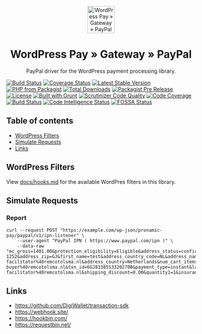 <p align="center">
	<a href="https://www.wp-pay.org/">
		<img src="https://www.wp-pay.org/assets/pronamic-pay.svgo-min.svg" alt="WordPress Pay » Gateway » PayPal" width="72" height="72">
	</a>
</p>

<h1 align="center">WordPress Pay » Gateway » PayPal</h3>

<p align="center">
	PayPal driver for the WordPress payment processing library.
</p>

[![Build Status](https://travis-ci.org/wp-pay-gateways/paypal.svg?branch=develop)](https://travis-ci.org/wp-pay-gateways/paypal)
[![Coverage Status](https://coveralls.io/repos/wp-pay-gateways/paypal/badge.svg?branch=develop&service=github)](https://coveralls.io/github/wp-pay-gateways/paypal?branch=develop)
[![Latest Stable Version](https://img.shields.io/packagist/v/wp-pay-gateways/paypal.svg)](https://packagist.org/packages/wp-pay-gateways/paypal)
[![PHP from Packagist](https://img.shields.io/packagist/php-v/wp-pay-gateways/paypal.svg)](https://packagist.org/packages/wp-pay-gateways/paypal)
[![Total Downloads](https://img.shields.io/packagist/dt/wp-pay-gateways/paypal.svg)](https://packagist.org/packages/wp-pay-gateways/paypal)
[![Packagist Pre Release](https://img.shields.io/packagist/vpre/wp-pay-gateways/paypal.svg)](https://packagist.org/packages/wp-pay-gateways/paypal)
[![License](https://img.shields.io/packagist/l/wp-pay-gateways/paypal.svg)](https://packagist.org/packages/wp-pay-gateways/paypal)
[![Built with Grunt](https://gruntjs.com/cdn/builtwith.svg)](http://gruntjs.com/)
[![Scrutinizer Code Quality](https://scrutinizer-ci.com/g/wp-pay-gateways/paypal/badges/quality-score.png?b=develop)](https://scrutinizer-ci.com/g/wp-pay-gateways/paypal/?branch=develop)
[![Code Coverage](https://scrutinizer-ci.com/g/wp-pay-gateways/paypal/badges/coverage.png?b=develop)](https://scrutinizer-ci.com/g/wp-pay-gateways/paypal/?branch=develop)
[![Build Status](https://scrutinizer-ci.com/g/wp-pay-gateways/paypal/badges/build.png?b=develop)](https://scrutinizer-ci.com/g/wp-pay-gateways/paypal/build-status/develop)
[![Code Intelligence Status](https://scrutinizer-ci.com/g/wp-pay-gateways/paypal/badges/code-intelligence.svg?b=develop)](https://scrutinizer-ci.com/code-intelligence)
[![FOSSA Status](https://app.fossa.io/api/projects/git%2Bgithub.com%2Fwp-pay-gateways%2Fpaypal.svg?type=shield)](https://app.fossa.io/projects/git%2Bgithub.com%2Fwp-pay-gateways%2Fpaypal?ref=badge_shield)

## Table of contents

- [WordPress Filters](#wordpress-filters)
- [Simulate Requests](#simulate-requests)
- [Links](#links)

## WordPress Filters

View [docs/hooks.md](docs/hooks.md) for the available WordPres filters in this library.

## Simulate Requests

### Report

```
curl --request POST "https://example.com/wp-json/pronamic-pay/paypal/v1/ipn-listener" \
	--user-agent "PayPal IPN ( https://www.paypal.com/ipn )" \
	--data-raw "mc_gross=1401.00&protection_eligibility=Eligible&address_status=confirmed&item_number1=&payer_id=F9S93N7GNEL7W&address_street=25513540+River+N343+W&payment_date=05%3A01%3A46+Jun+17%2C+2021+PDT&payment_status=Pending&charset=windows-1252&address_zip=GJ&first_name=test&address_country_code=NL&address_name=test+buyer&notify_version=3.9&custom=&payer_status=verified&business=info-facilitator%40remcotolsma.nl&address_country=Netherlands&num_cart_items=1&address_city=Den+Haag&verify_sign=Ai2wvIVeSssqwxVcMK9XcafWsgAPA6uNE6nnbvDILmqDs0csJU91zp3n&payer_email=info-buyer%40remcotolsma.nl&txn_id=6GJ83385S3320270B&payment_type=instant&last_name=buyer&item_name1=Payment+416&address_state=2585&receiver_email=info-facilitator%40remcotolsma.nl&shipping_discount=0.00&quantity1=1&insurance_amount=0.00&receiver_id=G52WMAV7T2F8E&pending_reason=multi_currency&txn_type=cart&discount=0.00&mc_gross_1=1401.00&mc_currency=EUR&residence_country=NL&test_ipn=1&shipping_method=Default&transaction_subject=&payment_gross=&ipn_track_id=292d19dc6ff2e"
```

## Links

- https://github.com/DigiWallet/transaction-sdk
- https://webhook.site/
- https://hookbin.com/
- https://requestbin.net/
